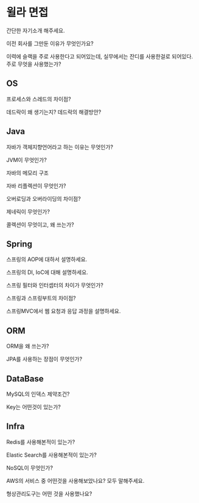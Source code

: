 # 윌라 면접

간단한 자기소개 해주세요.

이전 회사를 그만둔 이유가 무엇인가요?

이력에 슬랙을 주로 사용한다고 되어있는데, 실무에서는 잔디를 사용한걸로 되어있다. 주로 무엇을 사용했는가?

## OS

프로세스와 스레드의 차이점?

데드락이 왜 생기는지? 데드락의 해결방안?

## Java

자바가 객체지향언어라고 하는 이유는 무엇인가?

JVM이 무엇인가?

자바의 메모리 구조

자바 리플렉션이 무엇인가?

오버로딩과 오버라이딩의 차이점?

제네릭이 무엇인가?

콜렉션이 무엇이고, 왜 쓰는가?

## Spring

스프링의 AOP에 대하서 설명하세요.

스프링의 DI, IoC에 대해 설명하세요.

스프링 필터와 인터셉터의 차이가 무엇인가?

스프링과 스프링부트의 차이점?

스프링MVC에서 웹 요청과 응답 과정을 설명하세요.

## ORM

ORM을 왜 쓰는가?

JPA를 사용하는 장점이 무엇인가?

## DataBase

MySQL의 인덱스 제약조건?

Key는 어떤것이 있는가?

## Infra

Redis를 사용해본적이 있는가?

Elastic Search를 사용해본적이 있는가?

NoSQL이 무엇인가?

AWS의 서비스 중 어떤것을 사용해보았나요? 모두 말해주세요.

형상관리도구는 어떤 것을 사용했나요?
